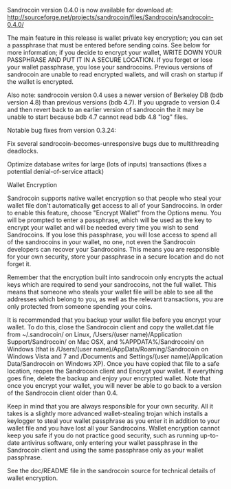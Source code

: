 Sandrocoin version 0.4.0 is now available for download at:
http://sourceforge.net/projects/sandrocoin/files/Sandrocoin/sandrocoin-0.4.0/

The main feature in this release is wallet private key encryption;
you can set a passphrase that must be entered before sending coins.
See below for more information; if you decide to encrypt your wallet,
WRITE DOWN YOUR PASSPHRASE AND PUT IT IN A SECURE LOCATION. If you
forget or lose your wallet passphrase, you lose your sandrocoins.
Previous versions of sandrocoin are unable to read encrypted wallets,
and will crash on startup if the wallet is encrypted.

Also note: sandrocoin version 0.4 uses a newer version of Berkeley DB
(bdb version 4.8) than previous versions (bdb 4.7). If you upgrade
to version 0.4 and then revert back to an earlier version of sandrocoin
the it may be unable to start because bdb 4.7 cannot read bdb 4.8
"log" files.


Notable bug fixes from version 0.3.24:

Fix several sandrocoin-becomes-unresponsive bugs due to multithreading
deadlocks.

Optimize database writes for large (lots of inputs) transactions
(fixes a potential denial-of-service attack)


Wallet Encryption

Sandrocoin supports native wallet encryption so that people who steal your
wallet file don't automatically get access to all of your Sandrocoins.
In order to enable this feature, choose "Encrypt Wallet" from the
Options menu.  You will be prompted to enter a passphrase, which
will be used as the key to encrypt your wallet and will be needed
every time you wish to send Sandrocoins.  If you lose this passphrase,
you will lose access to spend all of the sandrocoins in your wallet,
no one, not even the Sandrocoin developers can recover your Sandrocoins.
This means you are responsible for your own security, store your
passphrase in a secure location and do not forget it.

Remember that the encryption built into sandrocoin only encrypts the
actual keys which are required to send your sandrocoins, not the full
wallet.  This means that someone who steals your wallet file will
be able to see all the addresses which belong to you, as well as the
relevant transactions, you are only protected from someone spending
your coins.

It is recommended that you backup your wallet file before you
encrypt your wallet.  To do this, close the Sandrocoin client and
copy the wallet.dat file from ~/.sandrocoin/ on Linux, /Users/(user
name)/Application Support/Sandrocoin/ on Mac OSX, and %APPDATA%/Sandrocoin/
on Windows (that is /Users/(user name)/AppData/Roaming/Sandrocoin on
Windows Vista and 7 and /Documents and Settings/(user name)/Application
Data/Sandrocoin on Windows XP).  Once you have copied that file to a
safe location, reopen the Sandrocoin client and Encrypt your wallet.
If everything goes fine, delete the backup and enjoy your encrypted
wallet.  Note that once you encrypt your wallet, you will never be
able to go back to a version of the Sandrocoin client older than 0.4.

Keep in mind that you are always responsible for your own security.
All it takes is a slightly more advanced wallet-stealing trojan which
installs a keylogger to steal your wallet passphrase as you enter it
in addition to your wallet file and you have lost all your Sandrocoins.
Wallet encryption cannot keep you safe if you do not practice
good security, such as running up-to-date antivirus software, only
entering your wallet passphrase in the Sandrocoin client and using the
same passphrase only as your wallet passphrase.

See the doc/README file in the sandrocoin source for technical details
of wallet encryption.
